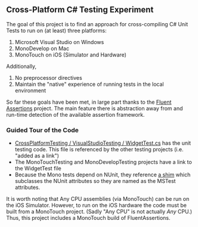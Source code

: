 ## Cross-Platform C# Testing Experiment

The goal of this project is to find an approach for cross-compiling C# Unit Tests to run on (at least) three platforms:

1. Microsoft Visual Studio on Windows
2. MonoDevelop on Mac
3. MonoTouch on iOS (Simulator and Hardware)

Additionally,

1. No preprocessor directives 
2. Maintain the "native" experience of running tests in the local environment

So far these goals have been met, in large part thanks to the [Fluent Assertions][1] project. The main feature there is abstraction away from and run-time detection of the available assertion framework.

### Guided Tour of the Code

- [CrossPlatformTesting / VisualStudioTesting / WidgetTest.cs][2] has the unit testing code. This file is referenced by the other testing projects (i.e. "added as a link")
- The MonoTouchTesting and MonoDevelopTesting projects have a link to the WidgetTest file
- Because the Mono tests depend on NUnit, they reference [a shim][3] which subclasses the NUnit attributes so they are named as the MSTest attributes.

It is worth noting that Any CPU assemblies (via MonoTouch) can be run on the iOS Simulator.  However, to run on the iOS hardware the code must be built from a MonoTouch project. (Sadly "Any CPU" is not actually *Any* CPU.)  Thus, this project includes a MonoTouch build of FluentAssertions.

[1]: http://fluentassertions.codeplex.com
[2]: https://github.com/jfoshee/CrossPlatformTesting/blob/master/VisualStudioTesting/WidgetTest.cs
[3]: https://github.com/jfoshee/CrossPlatformTesting/blob/master/MonoDevelopTesting/MicrosoftToNunitAttributeShims.cs

